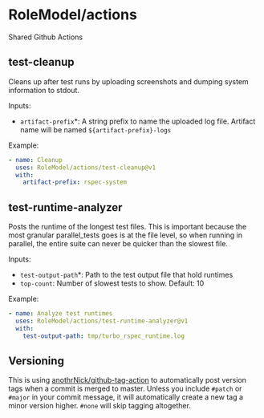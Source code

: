 # RoleModel/actions
Shared Github Actions

## test-cleanup
Cleans up after test runs by uploading screenshots and dumping system information to stdout.

Inputs:
- `artifact-prefix`*: A string prefix to name the uploaded log file. Artifact name will be named `${artifact-prefix}-logs`

Example:
```yaml
- name: Cleanup
  uses: RoleModel/actions/test-cleanup@v1
  with:
    artifact-prefix: rspec-system
```

## test-runtime-analyzer
Posts the runtime of the longest test files. This is important because the most granular parallel_tests goes is at
the file level, so when running in parallel, the entire suite can never be quicker than the slowest file.

Inputs:
- `test-output-path`*: Path to the test output file that hold runtimes
- `top-count`: Number of slowest tests to show. Default: 10

Example:
```yaml
- name: Analyze test runtimes
  uses: RoleModel/actions/test-runtime-analyzer@v1
  with:
    test-output-path: tmp/turbo_rspec_runtime.log
```

## Versioning
This is using [anothrNick/github-tag-action](https://github.com/anothrNick/github-tag-action/tree/master) to automatically
post version tags when a commit is merged to master. Unless you include `#patch` or `#major` in your commit message,
it will automatically create a new tag a minor version higher. `#none` will skip tagging altogether.